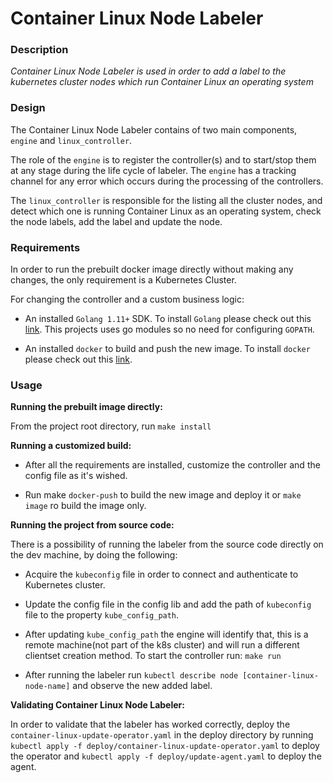 # Container Linux Node Labeler 

### Description

_Container Linux Node Labeler is used in order to add a label to the kubernetes cluster nodes which run Container Linux
an operating system_

### Design

The Container Linux Node Labeler contains of two main components, `engine` and `linux_controller`.

The role of the `engine` is to register the controller(s) and to start/stop them at any stage during the life cycle of 
labeler. The `engine` has a tracking channel for any error which occurs during the processing of the controllers.

The `linux_controller` is responsible for the listing all the cluster nodes, and detect which one is running Container 
Linux as an operating system, check the node labels, add the label and update the node. 

### Requirements

In order to run the prebuilt docker image directly without making any changes, the only requirement is a Kubernetes Cluster.

For changing the controller and a custom business logic:

- An installed `Golang 1.11+` SDK. To install `Golang` please check out  this [link](https://golang.org/doc/install). 
This projects uses go modules so no need for configuring `GOPATH`.

- An installed `docker` to build and push the new image. To install `docker` please check out this [link](https://docs.docker.com/install/).

### Usage

**Running the prebuilt image directly:**

From the project root directory, run `make install`

**Running a customized build:**

- After all the requirements are installed, customize the controller and the config file as it's wished.

- Run make `docker-push` to build the new image and deploy it or `make image` ro build the image only.

**Running the project from source code:**

There is a possibility of running the labeler from the source code directly on the dev machine, by doing the following:

- Acquire the `kubeconfig` file in order to connect and authenticate to Kubernetes cluster.

- Update the config file in the config lib and add the path of `kubeconfig` file to the property `kube_config_path`.

- After updating `kube_config_path` the engine will identify that, this is a remote machine(not part of the k8s cluster)
and will run a different clientset creation method. To start the controller run: `make run` 

- After running the labeler run `kubectl describe node [container-linux-node-name]` and observe the new added label.

**Validating Container Linux Node Labeler:** 

In order to validate that the labeler has worked correctly, deploy the `container-linux-update-operator.yaml` in the deploy
directory by running `kubectl apply -f deploy/container-linux-update-operator.yaml` to deploy the operator and 
`kubectl apply -f deploy/update-agent.yaml` to deploy the agent.